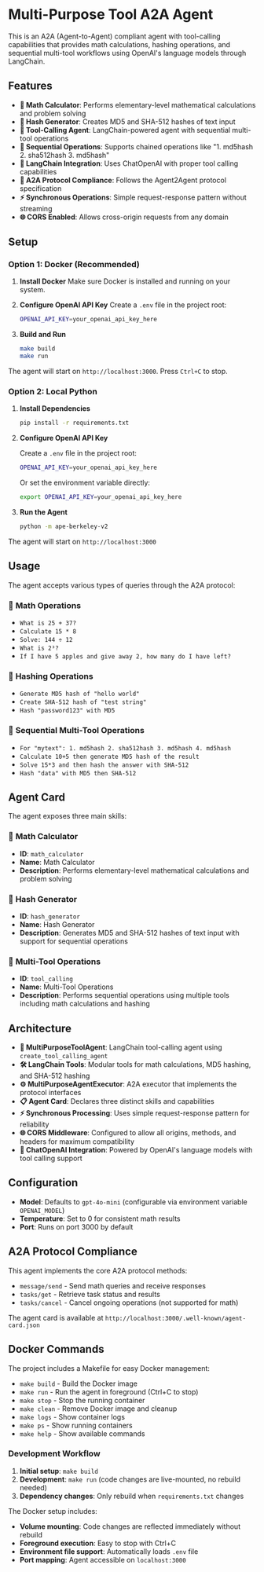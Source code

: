# Multi-Purpose Tool A2A Agent

This is an A2A (Agent-to-Agent) compliant agent with tool-calling capabilities that provides math calculations, hashing operations, and sequential multi-tool workflows using OpenAI's language models through LangChain.

## Features

- **🧮 Math Calculator**: Performs elementary-level mathematical calculations and problem solving
- **🔐 Hash Generator**: Creates MD5 and SHA-512 hashes of text input
- **🔗 Tool-Calling Agent**: LangChain-powered agent with sequential multi-tool operations
- **🔄 Sequential Operations**: Supports chained operations like "1. md5hash 2. sha512hash 3. md5hash"
- **🤖 LangChain Integration**: Uses ChatOpenAI with proper tool calling capabilities
- **📡 A2A Protocol Compliance**: Follows the Agent2Agent protocol specification
- **⚡ Synchronous Operations**: Simple request-response pattern without streaming
- **🌐 CORS Enabled**: Allows cross-origin requests from any domain

## Setup

### Option 1: Docker (Recommended)

1. **Install Docker**
   Make sure Docker is installed and running on your system.

2. **Configure OpenAI API Key**
   Create a `.env` file in the project root:
   ```bash
   OPENAI_API_KEY=your_openai_api_key_here
   ```

3. **Build and Run**
   ```bash
   make build
   make run
   ```

The agent will start on `http://localhost:3000`. Press `Ctrl+C` to stop.

### Option 2: Local Python

1. **Install Dependencies**
   ```bash
   pip install -r requirements.txt
   ```

2. **Configure OpenAI API Key**
   
   Create a `.env` file in the project root:
   ```bash
   OPENAI_API_KEY=your_openai_api_key_here
   ```
   
   Or set the environment variable directly:
   ```bash
   export OPENAI_API_KEY=your_openai_api_key_here
   ```

3. **Run the Agent**
   ```bash
   python -m ape-berkeley-v2
   ```

The agent will start on `http://localhost:3000`

## Usage

The agent accepts various types of queries through the A2A protocol:

### 🧮 **Math Operations**
- `What is 25 + 37?`
- `Calculate 15 * 8`
- `Solve: 144 ÷ 12`
- `What is 2³?`
- `If I have 5 apples and give away 2, how many do I have left?`

### 🔐 **Hashing Operations**
- `Generate MD5 hash of "hello world"`
- `Create SHA-512 hash of "test string"`
- `Hash "password123" with MD5`

### 🔄 **Sequential Multi-Tool Operations**
- `For "mytext": 1. md5hash 2. sha512hash 3. md5hash 4. md5hash`
- `Calculate 10+5 then generate MD5 hash of the result`
- `Solve 15*3 and then hash the answer with SHA-512`
- `Hash "data" with MD5 then SHA-512`

## Agent Card

The agent exposes three main skills:

### 🧮 **Math Calculator**
- **ID**: `math_calculator`
- **Name**: Math Calculator
- **Description**: Performs elementary-level mathematical calculations and problem solving

### 🔐 **Hash Generator**
- **ID**: `hash_generator`
- **Name**: Hash Generator
- **Description**: Generates MD5 and SHA-512 hashes of text input with support for sequential operations

### 🔗 **Multi-Tool Operations**
- **ID**: `tool_calling`
- **Name**: Multi-Tool Operations
- **Description**: Performs sequential operations using multiple tools including math calculations and hashing

## Architecture

- **🔗 MultiPurposeToolAgent**: LangChain tool-calling agent using `create_tool_calling_agent`
- **🛠️ LangChain Tools**: Modular tools for math calculations, MD5 hashing, and SHA-512 hashing
- **⚙️ MultiPurposeAgentExecutor**: A2A executor that implements the protocol interfaces
- **📋 Agent Card**: Declares three distinct skills and capabilities
- **⚡ Synchronous Processing**: Uses simple request-response pattern for reliability
- **🌐 CORS Middleware**: Configured to allow all origins, methods, and headers for maximum compatibility
- **🤖 ChatOpenAI Integration**: Powered by OpenAI's language models with tool calling support

## Configuration

- **Model**: Defaults to `gpt-4o-mini` (configurable via environment variable `OPENAI_MODEL`)
- **Temperature**: Set to 0 for consistent math results
- **Port**: Runs on port 3000 by default

## A2A Protocol Compliance

This agent implements the core A2A protocol methods:
- `message/send` - Send math queries and receive responses
- `tasks/get` - Retrieve task status and results  
- `tasks/cancel` - Cancel ongoing operations (not supported for math)

The agent card is available at `http://localhost:3000/.well-known/agent-card.json`

## Docker Commands

The project includes a Makefile for easy Docker management:

- `make build` - Build the Docker image
- `make run` - Run the agent in foreground (Ctrl+C to stop)
- `make stop` - Stop the running container
- `make clean` - Remove Docker image and cleanup
- `make logs` - Show container logs
- `make ps` - Show running containers
- `make help` - Show available commands

### Development Workflow

1. **Initial setup**: `make build`
2. **Development**: `make run` (code changes are live-mounted, no rebuild needed)
3. **Dependency changes**: Only rebuild when `requirements.txt` changes

The Docker setup includes:
- **Volume mounting**: Code changes are reflected immediately without rebuild
- **Foreground execution**: Easy to stop with Ctrl+C
- **Environment file support**: Automatically loads `.env` file
- **Port mapping**: Agent accessible on `localhost:3000`
